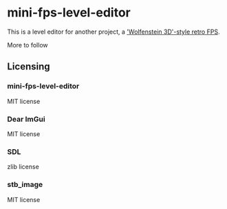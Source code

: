 # mini-fps-level-editor

This is a level editor for another project, a ['Wolfenstein 3D'-style retro FPS](https://github.com/pjhrolfe/mini-fps).

More to follow

## Licensing

### mini-fps-level-editor
MIT license

### Dear ImGui
MIT license

### SDL
zlib license

### stb_image
MIT license